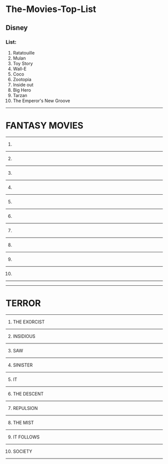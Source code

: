 # The-Movies-Top-List

## Disney

### List:
1. Ratatouille
2. Mulan
3. Toy Story
4. Wall-E
5. Coco
6.  Zootopia
7. Inside out
8. Big Hero 
9. Tarzan
10. The Emperor's New Groove 

---
# FANTASY MOVIES
---
1.
---
2.
---
3.
---
4.
---
5.
---
6.
---
7.
---
8.
---
9.
---
10.
---

---
# TERROR
---
1. THE EXORCIST
---
2. INSIDIOUS
---
3. SAW
---
4. SINISTER
---
5. IT
---
6. THE DESCENT
---
7. REPULSION
---
8. THE MIST
---
9. IT FOLLOWS
---
10. SOCIETY
---
